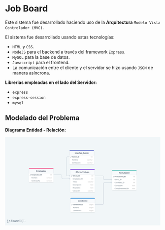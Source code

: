 # Job Board

Este sistema fue desarrollado haciendo uso de la **Arquitectura** `Modelo Vista Controlador (MVC)`.

El sistema fue desarrollado usando estas tecnologías:

* `HTML` y `CSS`.
* `NodeJS` para el backend a través del framework `Express`.
* `MySQL` para la base de datos.
* `Javascript` para el frontend.
* La comunicación entre el cliente y el servidor se hizo usando `JSON` de manera asíncrona.

**Librerias empleadas en el lado del Servidor:**

* `express`
* `express-session`
* `mysql`

## Modelado del Problema

**Diagrama Entidad - Relación:**

![Diagrama Entidad - Relación](./latex/img/diagram.png)